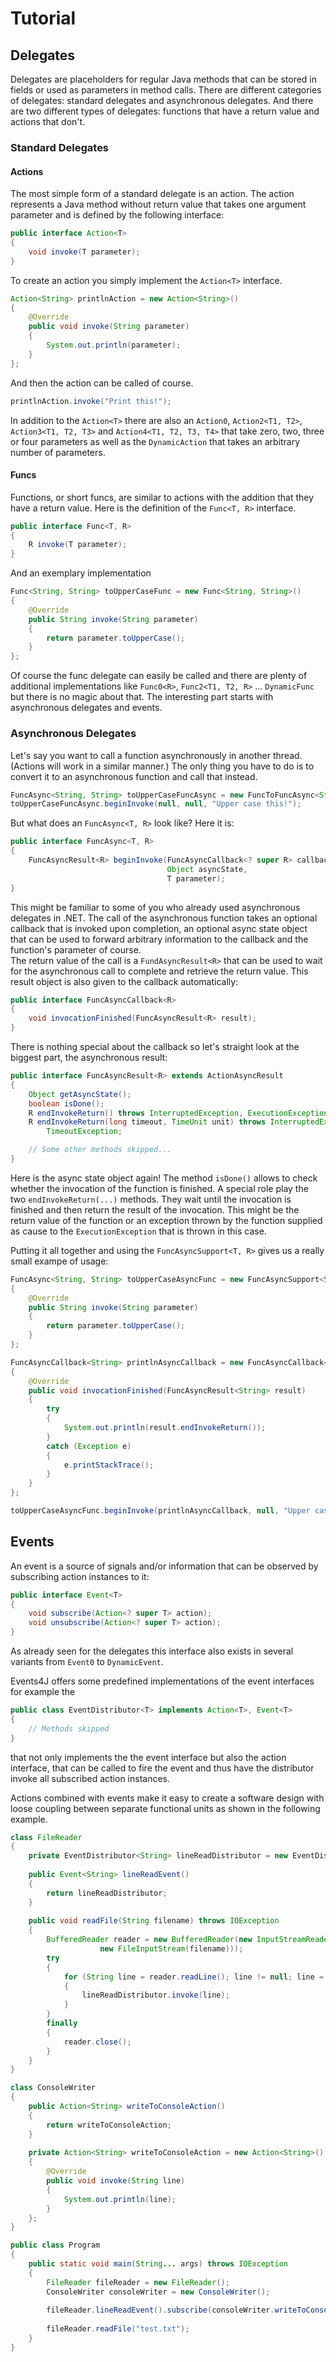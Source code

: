 # Tutorial
## Delegates

Delegates are placeholders for regular Java methods that can be stored in fields or used as parameters in method calls. There are different categories of delegates: standard delegates and asynchronous delegates. And there are two different types of delegates: functions that have a return value and actions that don't.

### Standard Delegates

#### Actions

The most simple form of a standard delegate is an action. The action represents a Java method without return value that takes one argument parameter and is defined by the following interface:
```java
public interface Action<T>
{
    void invoke(T parameter);
}
```
To create an action you simply implement the `Action<T>` interface.
```java
Action<String> printlnAction = new Action<String>()
{
    @Override
    public void invoke(String parameter)
    {
        System.out.println(parameter);
    }
};
```
And then the action can be called of course.
```java
printlnAction.invoke("Print this!");
```
In addition to the `Action<T>` there are also an `Action0`, `Action2<T1, T2>`, `Action3<T1, T2, T3>` and `Action4<T1, T2, T3, T4>` that take zero, two, three or four parameters as well as the `DynamicAction` that takes an arbitrary number of parameters.

#### Funcs

Functions, or short funcs, are similar to actions with the addition that they have a return value. Here is the definition of the `Func<T, R>` interface.
```java
public interface Func<T, R>
{
    R invoke(T parameter);
}
```
And an exemplary implementation
```java
Func<String, String> toUpperCaseFunc = new Func<String, String>()
{		
    @Override
    public String invoke(String parameter)
    {
        return parameter.toUpperCase();
    }
};
```
Of course the func delegate can easily be called and there are plenty of additional implementations like `Func0<R>`, `Func2<T1, T2, R>` ... `DynamicFunc` but there is no magic about that. The interesting part starts with asynchronous delegates and events.

### Asynchronous Delegates

Let's say you want to call a function asynchronously in another thread. (Actions will work in a similar manner.) The only thing you have to do is to convert it to an asynchronous function and call that instead.
```java
FuncAsync<String, String> toUpperCaseFuncAsync = new FuncToFuncAsync<String, String>(toUpperCaseFunc);
toUpperCaseFuncAsync.beginInvoke(null, null, "Upper case this!");
```
But what does an `FuncAsync<T, R>` look like? Here it is:
```java
public interface FuncAsync<T, R>
{
    FuncAsyncResult<R> beginInvoke(FuncAsyncCallback<? super R> callback,
                                   Object asyncState,
                                   T parameter);
}
```
This might be familiar to some of you who already used asynchronous delegates in .NET. The call of the asynchronous function takes an optional callback that is invoked upon completion, an optional async state object that can be used to forward arbitrary information to the callback and the function's parameter of course.  
The return value of the call is a `FundAsyncResult<R>` that can be used to wait for the asynchronous call to complete and retrieve the return value. This result object is also given to the callback automatically:
```java
public interface FuncAsyncCallback<R>
{
    void invocationFinished(FuncAsyncResult<R> result);
}
```
There is nothing special about the callback so let's straight look at the biggest part, the asynchronous result:
```java
public interface FuncAsyncResult<R> extends ActionAsyncResult
{
    Object getAsyncState();
    boolean isDone();
    R endInvokeReturn() throws InterruptedException, ExecutionException;
    R endInvokeReturn(long timeout, TimeUnit unit) throws InterruptedException, ExecutionException,
        TimeoutException;

    // Some other methods skipped...
}
```
Here is the async state object again! The method `isDone()` allows to check whether  the invocation of the function is finished. A special role play the two `endInvokeReturn(...)` methods. They wait until the invocation is finished and then return the result of the invocation. This might be the return value of the function or an exception thrown by the function supplied as cause to the  `ExecutionException` that is thrown in this case.

Putting it all together and using the `FuncAsyncSupport<T, R>` gives us a really small exampe of usage:
```java
FuncAsync<String, String> toUpperCaseAsyncFunc = new FuncAsyncSupport<String, String>()
{
    @Override
    public String invoke(String parameter)
    {
        return parameter.toUpperCase();
    }
};

FuncAsyncCallback<String> printlnAsyncCallback = new FuncAsyncCallback<String>()
{
    @Override
    public void invocationFinished(FuncAsyncResult<String> result)
    {
        try
        {
            System.out.println(result.endInvokeReturn());
        }
        catch (Exception e)
        {
            e.printStackTrace();
        }
    }
};

toUpperCaseAsyncFunc.beginInvoke(printlnAsyncCallback, null, "Upper case this!");
```
## Events
An event is a source of signals and/or information that can be observed by subscribing action instances to it:

```java
public interface Event<T>
{
    void subscribe(Action<? super T> action);
    void unsubscribe(Action<? super T> action);
}
```
As already seen for the delegates this interface also exists in several variants from `Event0` to `DynamicEvent`.

Events4J offers some predefined implementations of the event interfaces for example the
```java
public class EventDistributor<T> implements Action<T>, Event<T>
{
    // Methods skipped
}
```
that not only implements the the event interface but also the action interface, that can be called to fire the event and thus have the distributor invoke all subscribed action instances.

Actions combined with events make it easy to create a software design with loose coupling between separate functional units as shown in the following example.
```java
class FileReader
{
    private EventDistributor<String> lineReadDistributor = new EventDistributor<String>();
    
    public Event<String> lineReadEvent()
    {
        return lineReadDistributor;
    }
    
    public void readFile(String filename) throws IOException
    {
        BufferedReader reader = new BufferedReader(new InputStreamReader(
                    new FileInputStream(filename)));
        try
        {
            for (String line = reader.readLine(); line != null; line = reader.readLine())
            {
                lineReadDistributor.invoke(line);
            }
        }
        finally
        {
            reader.close();
        }
    }
}

class ConsoleWriter
{
    public Action<String> writeToConsoleAction()
    {
        return writeToConsoleAction;
    }
    
    private Action<String> writeToConsoleAction = new Action<String>()
    {
        @Override
        public void invoke(String line)
        {
            System.out.println(line);
        }
    };
}

public class Program
{
    public static void main(String... args) throws IOException
    {
        FileReader fileReader = new FileReader();
        ConsoleWriter consoleWriter = new ConsoleWriter();
        
        fileReader.lineReadEvent().subscribe(consoleWriter.writeToConsoleAction());
        
        fileReader.readFile("test.txt");
    }
}
```